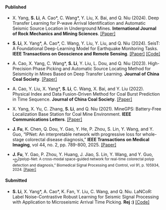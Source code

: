 #### Published

- X. Yang, <strong>S. Li</strong>, A. Cao*, C. Wang*, Y. Liu, X. Bai, and Q. Niu (2024). Deep Transfer Learning for P-wave Arrival Identification and Automatic Seismic Source Location in Underground Mines. <strong>International Journal of Rock Mechanics and Mining Sciences</strong>. [[Paper]](https://doi.org/10.1016/j.ijrmms.2024.105888)

- <strong>S. Li</strong>, X. Yang*, A. Cao*, C. Wang, Y. Liu, Y. Liu, and Q. Niu (2024). SeisT: A Foundational Deep-Learning Model for Earthquake Monitoring Tasks. <strong>IEEE Transactions on Geoscience and Remote Sensing</strong>. [[Paper]](https://doi.org/10.1109/TGRS.2024.3371503) [[Code]](https://github.com/senli1073/SeisT)

- A. Cao, X. Yang, C. Wang*, <strong>S. Li</strong>, Y. Liu, L. Dou, and Q. Niu (2023). High-Precision Phase Picking and Automatic Source Locating Method for Seismicity in Mines Based on Deep Transfer Learning. <strong>Journal of China Coal Society</strong>. [[Paper]](https://doi.org/10.13225/j.cnki.jccs.2023.0095)

- A. Cao, Y. Liu, X. Yang*, <strong>S. Li</strong>, C. Wang, X. Bai, and Y. Liu (2022). Physical Index and Data Fusion-Driven Method for Coal Burst Prediction in Time Sequence. <strong>Journal of China Coal Society</strong>. [[Paper]](https://doi.org/10.13225/j.cnki.jccs.2022.0680)

- X. Yang, X. Yu, C. Zhang, <strong>S. Li</strong>, and Q. Niu (2021). MineGPS: Battery-Free Localization Base Station for Coal Mine Environment. <strong>IEEE Communications Letters</strong>. [[Paper]](https://doi.org/10.1109/LCOMM.2021.3081593)

- <strong>J. Fu</strong>, K. Chen, Q. Dou, Y. Gao, Y. He, P. Zhou, S. Lin, Y. Wang, and Y. Guo, “IPNet: An interpretable network with progressive loss for whole-stage colorectal disease diagnosis,” <strong>IEEE Transactions on Medical Imaging</strong>, vol 44, no. 2, pp. 789-800, 2025. [[Paper]](https://ieeexplore.ieee.org/abstract/document/10684448)

- <strong>J. Fu</strong>, Y. Gao, P. Zhou, Y. Huang, J. Jiao, S. Lin, Y. Wang, and Y. Guo, “D<sup>2polyp-Net: A cross-modal space-guided network for real-time colorectal polyp detection and diagnosis,” Biomedical Signal Processing and Control, vol 91, p. 105934, 2024. [[Paper]](https://ieeexplore.ieee.org/abstract/document/10684448)


#### Submitted

- <strong>S. Li</strong>, X. Yang*, A. Cao*, K. Fan, Y. Liu, C. Wang, and Q. Niu. LaNCoR: Label Noise-Contrastive Robust Learning for Seismic Signal Processing with Application to Microseismic Arrival Time Picking. <strong>Rej :)</strong> [[Code]](https://github.com/senli1073/LaNCor)
